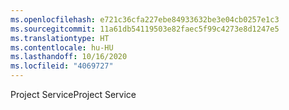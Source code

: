 ```yaml
---
ms.openlocfilehash: e721c36cfa227ebe84933632be3e04cb0257e1c3
ms.sourcegitcommit: 11a61db54119503e82faec5f99c4273e8d1247e5
ms.translationtype: HT
ms.contentlocale: hu-HU
ms.lasthandoff: 10/16/2020
ms.locfileid: "4069727"
---
```

<span data-ttu-id="635fc-101">Project Service</span><span class="sxs-lookup"><span data-stu-id="635fc-101">Project Service</span></span>
